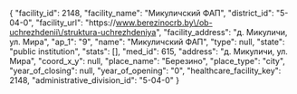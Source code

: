 {
    "facility_id": 2148,
    "facility_name": "Микуличский ФАП",
    "district_id": "5-04-0",
    "facility_url": "https:\/\/www.berezinocrb.by\/ob-uchrezhdenii\/struktura-uchrezhdeniya",
    "facility_address": "д. Микуличи, ул. Мира",
    "ap_1": "9",
    "name": "Микуличский ФАП",
    "type": null,
    "state": "public institution",
    "stats": [],
    "med_id": 615,
    "address": "д. Микуличи, ул. Мира",
    "coord_x_y": null,
    "place_name": "Березино",
    "place_type": "city",
    "year_of_closing": null,
    "year_of_opening": "0",
    "healthcare_facility_key": 2148,
    "administrative_division_id": "5-04-0"
}